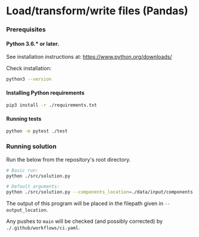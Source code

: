 # Load/transform/write files (Pandas)

### Prerequisites

#### Python 3.6.* or later.

See installation instructions at: https://www.python.org/downloads/

Check installation:

```bash
python3 --version
```

#### Installing Python requirements

```bash
pip3 install -r ./requirements.txt
```

#### Running tests

```bash
python -m pytest ./test
```

### Running solution

Run the below from the repository's root directory.

```bash
# Basic run:
python ./src/solution.py

# Default arguments:
python ./src/solution.py --components_location=./data/input/components.csv --orders_location=./data/input/orders.json.txt --output_location=./data/output/order_volume.txt
```

The output of this program will be placed in the filepath given in `--output_location`.

Any pushes to `main` will be checked (and possibly corrected) by `./.github/workflows/ci.yaml`.
